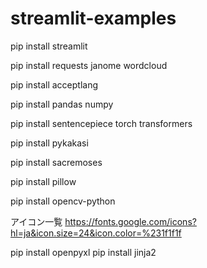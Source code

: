 # streamlit-examples

pip install streamlit

pip install requests janome wordcloud

pip install acceptlang

pip install pandas numpy

pip install sentencepiece torch transformers

pip install pykakasi

pip install sacremoses

pip install pillow

pip install opencv-python

アイコン一覧
https://fonts.google.com/icons?hl=ja&icon.size=24&icon.color=%231f1f1f

pip install openpyxl
pip install jinja2
